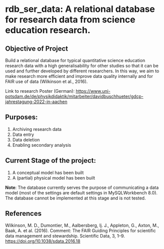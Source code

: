 # rdb_ser_data: A relational database for research data from science education research.

## Objective of Project
Build a relational database for typical quantitative science education research data with a high generalisability for other studies so that it can be used and further developed by different researchers. 
In this way, we aim to make research more efficient and improve data quality internally and for FAIR use of data (Wilkinson et al., 2016).

Link to research Poster (German): https://www.uni-potsdam.de/de/physikdidaktik/mitarbeiter/davidbuschhueter/gdcp-jahrestagung-2022-in-aachen

## Purposes:
1. Archiving research data
2. Data entry
3. Data deletion
4. Enabling secondary analysis

## Current Stage of the project: 
1. A conceptual model has been built
2. A (partial) physical model has been built

**Note**: The database currently serves the purpose of communicating a data model (most of the settings are default settings in MySQLWorkbench 8.0). The database cannot be implemented at this stage and is not tested.

## References
Wilkinson, M. D., Dumontier, M., Aalbersberg, Ij. J., Appleton, G., Axton, M., Baak, A. et al. (2016). Comment: The FAIR Guiding Principles for scientific data management and stewardship. Scientific Data, 3, 1–9. https://doi.org/10.1038/sdata.2016.18














